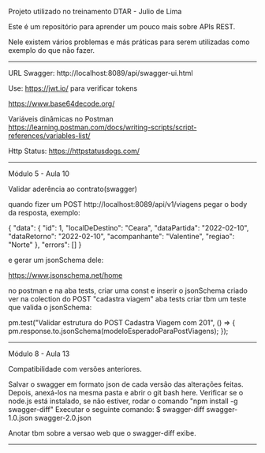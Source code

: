Projeto utilizado no treinamento DTAR - Julio de Lima

Este é um repositório para aprender um pouco mais sobre APIs REST.

Nele existem vários problemas e más práticas para serem utilizadas como exemplo do que não fazer.

----------------------------------------------------------------------------------------------------------------

URL Swagger: http://localhost:8089/api/swagger-ui.html

Use: https://jwt.io/ 
para verificar tokens

https://www.base64decode.org/

Variáveis dinâmicas no Postman
https://learning.postman.com/docs/writing-scripts/script-references/variables-list/


Http Status:
https://httpstatusdogs.com/


----------------------------------------------------------------------------------------------------------------
Módulo 5 - Aula 10

Validar aderência ao contrato(swagger)

quando fizer um POST http://localhost:8089/api/v1/viagens
pegar o body da resposta, exemplo:

{
    "data": {
        "id": 1,
        "localDeDestino": "Ceara",
        "dataPartida": "2022-02-10",
        "dataRetorno": "2022-02-10",
        "acompanhante": "Valentine",
        "regiao": "Norte"
},
    "errors": []
}

e gerar um jsonSchema dele: 

https://www.jsonschema.net/home

no postman e na aba tests, criar uma const e inserir o jsonSchema criado
ver na colection do POST "cadastra viagem" aba tests
criar tbm um teste que valida o jsonSchema:

pm.test("Validar estrutura do POST Cadastra Viagem com 201", () => {
    pm.response.to.jsonSchema(modeloEsperadoParaPostViagens);
});

----------------------------------------------------------------------------------------------------------------

Módulo 8 - Aula 13

Compatibilidade com versões anteriores.

Salvar o swagger em formato json de cada versão das alterações feitas.
Depois, anexá-los na mesma pasta e abrir o git bash here.
Verificar se o node.js está instalado, se não estiver, rodar o comando "npm install -g swagger-diff"
Executar o seguinte comando: $ swagger-diff swagger-1.0.json swagger-2.0.json

Anotar tbm sobre a versao web que o swagger-diff exibe.

----------------------------------------------------------------------------------------------------------------
